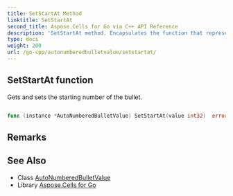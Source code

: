 ```yaml
---
title: SetStartAt Method 
linktitle: SetStartAt
second_title: Aspose.Cells for Go via C++ API Reference
description: 'SetStartAt method. Encapsulates the function that represents setstartat in Go.'
type: docs
weight: 200
url: /go-cpp/autonumberedbulletvalue/setstartat/
---
```


## SetStartAt function

Gets and sets the starting number of the bullet.

```go

func (instance *AutoNumberedBulletValue) SetStartAt(value int32)  error

```

## Remarks


## See Also

* Class [AutoNumberedBulletValue](../)
* Library [Aspose.Cells for Go](../../)

